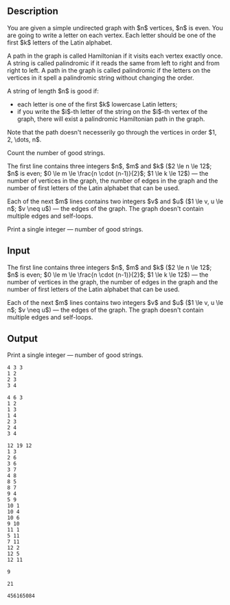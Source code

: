 ## Description

<div><p>You are given a simple undirected graph with $n$ vertices, $n$ is even. You are going to write a letter on each vertex. Each letter should be one of the first $k$ letters of the Latin alphabet.</p><p>A path in the graph is called Hamiltonian if it visits each vertex exactly once. A string is called palindromic if it reads the same from left to right and from right to left. A path in the graph is called palindromic if the letters on the vertices in it spell a palindromic string without changing the order.</p><p>A string of length $n$ is good if: </p><ul> <li> each letter is one of the first $k$ lowercase Latin letters; </li><li> if you write the $i$-th letter of the string on the $i$-th vertex of the graph, there will exist a palindromic Hamiltonian path in the graph. </li></ul><p>Note that the path doesn't necesserily go through the vertices in order $1, 2, \dots, n$.</p><p>Count the number of good strings.</p></div><div class="input-specification"><p>The first line contains three integers $n$, $m$ and $k$ ($2 \le n \le 12$; $n$ is even; $0 \le m \le \frac{n \cdot (n-1)}{2}$; $1 \le k \le 12$)&nbsp;— the number of vertices in the graph, the number of edges in the graph and the number of first letters of the Latin alphabet that can be used.</p><p>Each of the next $m$ lines contains two integers $v$ and $u$ ($1 \le v, u \le n$; $v \neq u$)&nbsp;— the edges of the graph. The graph doesn't contain multiple edges and self-loops.</p></div><div class="output-specification"><p>Print a single integer&nbsp;— number of good strings.</p></div>

## Input

<p>The first line contains three integers $n$, $m$ and $k$ ($2 \le n \le 12$; $n$ is even; $0 \le m \le \frac{n \cdot (n-1)}{2}$; $1 \le k \le 12$)&nbsp;— the number of vertices in the graph, the number of edges in the graph and the number of first letters of the Latin alphabet that can be used.</p><p>Each of the next $m$ lines contains two integers $v$ and $u$ ($1 \le v, u \le n$; $v \neq u$)&nbsp;— the edges of the graph. The graph doesn't contain multiple edges and self-loops.</p>

## Output

<p>Print a single integer&nbsp;— number of good strings.</p>





```input1
4 3 3
1 2
2 3
3 4
```




```input2
4 6 3
1 2
1 3
1 4
2 3
2 4
3 4
```




```input3
12 19 12
1 3
2 6
3 6
3 7
4 8
8 5
8 7
9 4
5 9
10 1
10 4
10 6
9 10
11 1
5 11
7 11
12 2
12 5
12 11
```




```output1
9
```




```output2
21
```




```output3
456165084
```



